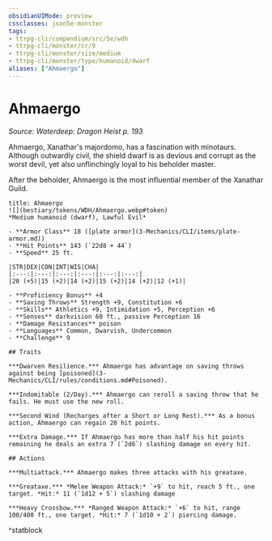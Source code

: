 ```yaml
---
obsidianUIMode: preview
cssclasses: json5e-monster
tags:
- ttrpg-cli/compendium/src/5e/wdh
- ttrpg-cli/monster/cr/9
- ttrpg-cli/monster/size/medium
- ttrpg-cli/monster/type/humanoid/dwarf
aliases: ["Ahmaergo"]
---
```

# Ahmaergo
*Source: Waterdeep: Dragon Heist p. 193*  

Ahmaergo, Xanathar's majordomo, has a fascination with minotaurs. Although outwardly civil, the shield dwarf is as devious and corrupt as the worst devil, yet also unflinchingly loyal to his beholder master.

After the beholder, Ahmaergo is the most influential member of the Xanathar Guild.

```ad-statblock
title: Ahmaergo
![](bestiary/tokens/WDH/Ahmaergo.webp#token)
*Medium humanoid (dwarf), Lawful Evil*

- **Armor Class** 18 ([plate armor](3-Mechanics/CLI/items/plate-armor.md))
- **Hit Points** 143 (`22d8 + 44`)
- **Speed** 25 ft.

|STR|DEX|CON|INT|WIS|CHA|
|:---:|:---:|:---:|:---:|:---:|:---:|
|20 (+5)|15 (+2)|14 (+2)|15 (+2)|14 (+2)|12 (+1)|

- **Proficiency Bonus** +4
- **Saving Throws** Strength +9, Constitution +6
- **Skills** Athletics +9, Intimidation +5, Perception +6
- **Senses** darkvision 60 ft., passive Perception 16
- **Damage Resistances** poison
- **Languages** Common, Dwarvish, Undercommon
- **Challenge** 9

## Traits

***Dwarven Resilience.*** Ahmaergo has advantage on saving throws against being [poisoned](3-Mechanics/CLI/rules/conditions.md#Poisoned).

***Indomitable (2/Day).*** Ahmaergo can reroll a saving throw that he fails. He must use the new roll.

***Second Wind (Recharges after a Short or Long Rest).*** As a bonus action, Ahmaergo can regain 20 hit points.

***Extra Damage.*** If Ahmaergo has more than half his hit points remaining he deals an extra 7 (`2d6`) slashing damage on every hit.

## Actions

***Multiattack.*** Ahmaergo makes three attacks with his greataxe.

***Greataxe.*** *Melee Weapon Attack:* `+9` to hit, reach 5 ft., one target. *Hit:* 11 (`1d12 + 5`) slashing damage

***Heavy Crossbow.*** *Ranged Weapon Attack:* `+6` to hit, range 100/400 ft., one target. *Hit:* 7 (`1d10 + 2`) piercing damage.
```
^statblock